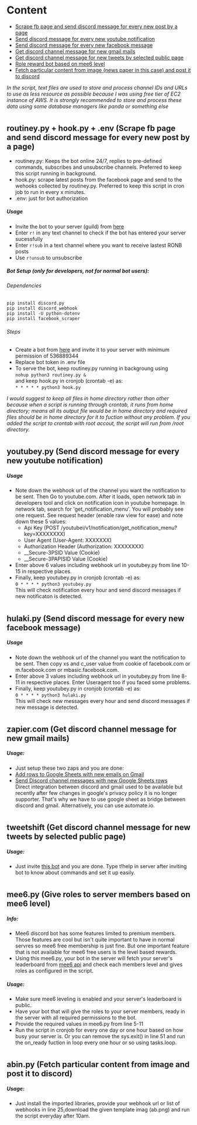 # Content
- [Scrape fb page and send discord message for every new post by a page](#routiney)
- [Send discord message for every new youtube notification](#youtubey)
- [Send discord message for every new facebook message](#hulaki)
- [Get discord channel message for new gmail mails](#zapier)
- [Get discord channel message for new tweets by selected public page](#tweetshift)
- [Role reward bot based on mee6 level](#role_reward)
- [Fetch particular content from image (news paper in this case) and post it to discord](#abin)

_In the script, text files are used to store and process channel IDs and URLs to use as less resource as possible because I was using free tier of EC2 instance of AWS. It is strongly recommended to store and process these data using some database managers like panda or something else_

# <a name="routiney"></a> 
## __routiney.py + hook.py + .env__ (Scrape fb page and send discord message for every new post by a page)

- routiney.py: Keeps the bot online 24/7, replies to pre-defined commands, subscribes and unsubscribe channels. Preferred to keep this script running in background.
- hook.py: scrape latest posts from the facebook page and send to the wehooks collected by routiney.py. Preferred to keep this script in cron job to run in every x minutes.
- .env: just for bot authorization

##### Usage
- Invite the bot to your server (guild) from [here](https://discord.com/api/oauth2/authorize?client_id=786534057437691914&permissions=8&scope=bot)
- Enter `r!` in any text channel to check if the bot has entered your server sucessfully
- Enter `r!sub` in a text channel where you want to receive lastest RONB posts
- Use `r!unsub` to unsubscribe

##### Bot Setup (only for developers, not for normal bot users):

###### Dependencies
```pip install discord.py```<br>
```pip install discord_webhook```<br>
```pip install -U python-dotenv``` <br>
```pip install facebook_scraper```<br>

###### Steps
- Create a bot from [here](https://discord.com/developers/applications/) and invite it to your server with minimum permission of 536889344
- Replace bot token in .env file
- To serve the bot, keep routiney.py running in backgroung using<br>
```nohup python3 routiney.py &``` <br>
and keep hook.py in cronjob (crontab -e) as: <br>
```* * * * * python3 hook.py```

_I would suggest to keep all files in home directory rather than other because when a script is running through crontab, it runs from home directory; means all its output file would be in home directory and required files should be in home directory for it to fuction without any problem. If you added the script to crontab with root accout, the script will run from /root directory._

# <a name="youtubey"></a> 
## __youtubey.py__ (Send discord message for every new youtube notification)

##### Usage
 - Note down the webhook url of the channel you want the notification to be sent. Then Go to youtube.com. After it loads, open network tab in developers tool and click on notification icon in youtube homepage. In network tab, search for 'get_notification_menu'. You will probably see one request. See request header (enable raw view for ease) and note down these 5 values: 
    - Api Key (POST /youtubei/v1/notification/get_notification_menu?key=XXXXXXXX)
    - User Agent (User-Agent: XXXXXXX)
    - Authorization Header (Authorization: XXXXXXXX)
    - __Secure-3PSID Value (Cookie)
    - __Secure-3PAPISID Value (Cookie)
- Enter above 6 values including webhook url in youtubey.py from line 10-15 in respective places.
- Finally, keep youtubey.py in cronjob (crontab -e) as: <br>
```0 * * * * python3 youtubey.py```<br>
This will check notification every hour and send discord messages if new notificaton is detected.

# <a name="hulaki"></a> 
## __hulaki.py__ (Send discord message for every new facebook message)

##### Usage
 - Note down the webhook url of the channel you want the notification to be sent. Then copy xs and c_user value from cookie of facebook.com or m.facebook.com or mbasic.facebook.com.
 -  Enter above 3 values including webhook url in youtubey.py from line 8-11 in respective places. Enter Useragent too if you faced some problems.
- Finally, keep youtubey.py in cronjob (crontab -e) as: <br>
```0 * * * * python3 hulaki.py```<br>
This will check new messages every hour and send discord messages if new message is detected.

# <a name="zapier"></a> 
## __zapier.com__ (Get discord channel message for new gmail mails)

##### Usage:
- Just setup these two zaps and you are done:
 - [Add rows to Google Sheets with new emails on Gmail](https://zapier.com/app/editor/114807052/nodes/114807052/auth)
 - [Send Discord channel messages with new Google Sheets rows](https://zapier.com/app/editor/114807030/nodes/114807030/auth) <br>
Direct integration between discord and gmail used to be available but recently after few changes in google's privacy policy it is no longer supporter. That's why we have to use google sheet as bridge between discord and gmail. Alternatively, you can use automate.io.

# <a name="tweetshift"></a>
## tweetshift (Get discord channel message for new tweets by selected public page)

##### Usage:
- Just invite [this bot](https://discord.com/oauth2/authorize?client_id=713026372142104687&permissions=537160768&redirect_uri=https://tweetshift.com/invite/callback&response_type=code&scope=bot) and you are done. Type t!help in server after inviting bot to know about commands and set it up easily.

# <a name="role_reward"></a>
## mee6.py (Give roles to server members based on mee6 level)

##### Info:
- Mee6 discord bot has some features limited to premium members. Those features are cool but isn't quite important to have in normal servres so mee6 free membership is just fine. But one important feature that is not available for mee6 free users is the level based rewards. 
- Using this mee6.py, your bot in the server will fetch your server's leaderboard from [mee6 api](https://mee6.xyz/api/plugins/levels/leaderboard/server_id_here) and check each members level and gives roles as configured in the script.

##### Usage:
- Make sure mee6 leveling is enabled and your server's leaderboard is public.
- Have your bot that will give the roles to your server members, ready in the server with all required permissions to the bot.
- Provide the required values in mee6.py from line 5-11
- Run the script in cronjob for every one day or one hour based on how busy your server is. Or you can remove the sys.exit() in line 51 and run the on_ready fuction in loop every one hour or so using tasks.loop.

# <a name="abin"></a>
## abin.py (Fetch particular content from image and post it to discord)

##### Usage:
- Just install the imported libraries, provide your webhook url or list of webhooks in line 25,download the given template imag (ab.png) and run the script everyday after 10am.
